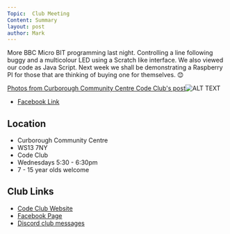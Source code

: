 ```yaml
---
Topic:  Club Meeting
Content: Summary
layout: post
author: Mark
---
```

More BBC Micro BIT programming last night. Controlling a line following buggy and a multicolour LED using a Scratch like interface. We also viewed our code as Java Script. Next week we shall be demonstrating a Raspberry PI for those that are thinking of buying one for themselves. 😊

[Photos from Curborough Community Centre Code Club's post](https://www.facebook.com/1481985248595237/posts/2619615164832234/)![ALT TEXT](https://scontent.fbhx6-1.fna.fbcdn.net/v/t1.6435-9/89142065_2619610371499380_6957497722714718208_n.jpg?_nc_cat=103&ccb=1-7&_nc_sid=dd63ad&_nc_ohc=S23kTlZ5XEgAX98XTND&_nc_ht=scontent.fbhx6-1.fna&edm=AKK4YLsEAAAA&oh=00_AfBiQCMgLtSz6PB5T4qkhMUCsc2TXe_e4dvLSZaUpsBNvA&oe=654E2821)

* [Facebook Link](https://www.facebook.com/1481985248595237/posts/2619615164832234/)

## Location

* Curborough Community Centre
* WS13 7NY
* Code Club
* Wednesdays 5:30 - 6:30pm
* 7 - 15 year olds welcome

## Club Links

* [Code Club Website](https://lichfield-code-club.github.io/)
* [Facebook Page](https://www.facebook.com/LichfieldCoders)
* [Discord club messages](https://discord.gg/szz6xGK)

